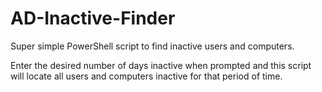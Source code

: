 # AD-Inactive-Finder
Super simple PowerShell script to find inactive users and computers.

Enter the desired number of days inactive when prompted and this script will locate all users and computers inactive for that period of time. 
